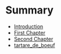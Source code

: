 # Summary

* [Introduction](README.md)
* [First Chapter](chapter1.md)
* [Second Chapter](second_chapter.md)
* [tartare_de_boeuf](tartarede_boeuf.md)

